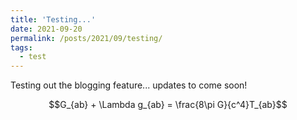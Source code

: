 ```yaml
---
title: 'Testing...'
date: 2021-09-20
permalink: /posts/2021/09/testing/
tags:
  - test
---
```


Testing out the blogging feature... updates to come soon!

$$G_{ab} + \Lambda g_{ab} = \frac{8\pi G}{c^4}T_{ab}$$

